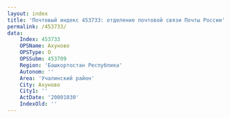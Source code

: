 ```yaml
---
layout: index
title: 'Почтовый индекс 453733: отделение почтовой связи Почты России'
permalink: /453733/
data:
    Index: 453733
    OPSName: Ахуново
    OPSType: О
    OPSSubm: 453709
    Region: 'Башкортостан Республика'
    Autonom: ''
    Area: 'Учалинский район'
    City: Ахуново
    City1: ''
    ActDate: '20001030'
    IndexOld: ''
---
```

